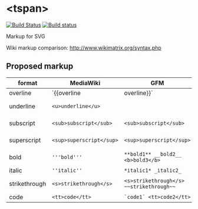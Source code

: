 # \<tspan\>

[![Build Status](https://travis-ci.org/drom/tspan.svg)](https://travis-ci.org/drom/tspan)
[![Build status](https://ci.appveyor.com/api/projects/status/c0fpqnqvkuwa92a8?svg=true)](https://ci.appveyor.com/project/drom/tspan)


Markup for SVG

Wiki markup comparison: http://www.wikimatrix.org/syntax.php

## Proposed markup

| format    | MediaWiki     | GFM      | GFM result   | LaTeX | SVG style |
|-----------|---------------|----------|--------------|-------|-----------|
|overline|`{{overline|overline}}`| |<o>overline</o>|\overline{overline}|{text-decoration: overline}
|underline|`<u>underline</u>`| |underline|\underline{underline}|{text-decoration: underline}
|subscript|`<sub>subscript</sub>`|`<sub>subscript</sub>`|X<sub>subscript</sub>|X_{subscript}|{baseline-shift: sub}
|superscript|`<sup>superscript</sup>`|`<sup>superscript</sup>`|X<sup>superscript</sup>|X^{superscript}|{baseline-shift: super}
|bold|`'''bold'''`|`**bold1** __bold2__ <b>bold3</b>`|**bold1** __bold2__ <b>bold3</b>|\mathbf{bold}|{font-weight: bold}
|italic|`''italic''`|`*italic1* _italic2_`|*italic1* _italic2_|\mathit{italic}|{font-style: italic}
|strikethrough|`<s>strikethrough</s>`|`<s>strikethrough</s> ~~strikethrough~~`|<s>strikethrough</s> ~~strikethrough~~| | {text-decoration: line-through}
|code|`<tt>code</tt>`|``` `code1` <tt>code2</tt> ```| |`code1` <tt>code2</tt>|
